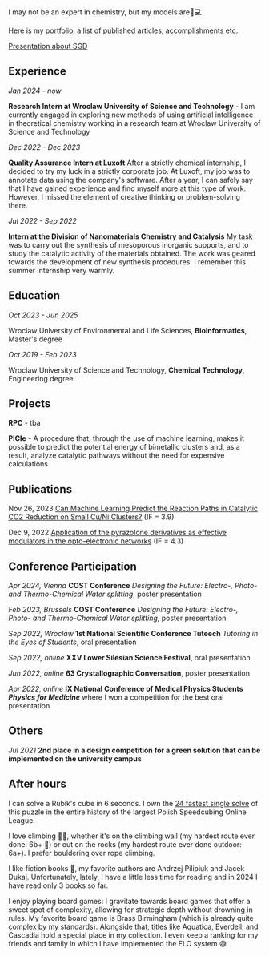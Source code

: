 I may not be an expert in chemistry, but my models are🧪💻

Here is my portfolio, a list of published articles, accomplishments etc.

[Presentation about SGD](https://github.com/all2gos/all2gos.github.io/blob/master/zad3_slides.html)

## Experience

*Jan 2024 - now*

**Research Intern at Wroclaw University of Science and Technology** - I am currently engaged in exploring new methods of using artificial intelligence in theoretical chemistry working in a research team at Wroclaw University of Science and Technology

*Dec 2022 - Dec 2023*

**Quality Assurance Intern at Luxoft**  After a strictly chemical internship, I decided to try my luck in a strictly corporate job. At Luxoft, my job was to annotate data using the company's software. After a year, I can safely say that I have gained experience and find myself more at this type of work. However, I missed the element of creative thinking or problem-solving there.

*Jul 2022 - Sep 2022*

**Intern at the Division of Nanomaterials Chemistry and Catalysis** My task was to carry out the synthesis of mesoporous inorganic supports, and to study the catalytic activity of the materials obtained. The work was geared towards the development of new synthesis procedures. I remember this summer internship very warmly.
## Education
*Oct 2023 - Jun 2025*

Wroclaw University of Environmental and Life Sciences, **Bioinformatics**, Master's degree

*Oct 2019 - Feb 2023*

Wroclaw University of Science and Technology, **Chemical Technology**, Engineering degree
## Projects

**RPC** - tba

**PICle** - A procedure that, through the use of machine learning, makes it possible to predict the potential energy of bimetallic clusters and, as a result, analyze catalytic pathways without the need for expensive calculations

## Publications

Nov 26, 2023 [Can Machine Learning Predict the Reaction Paths in Catalytic CO2 Reduction on Small Cu/Ni Clusters?](https://www.mdpi.com/2073-4344/13/12/1470) (IF = 3.9)

Dec 9, 2022 [Application of the pyrazolone derivatives as effective modulators in the opto-electronic networks](https://www.sciencedirect.com/science/article/abs/pii/S1010603022007055?via%3Dihub) (IF = 4.3)

## Conference Participation

*Apr 2024, Vienna*
**COST Conference** *Designing the Future: Electro-, Photo- and Thermo-Chemical Water splitting*, poster presentation

*Feb 2023, Brussels*
**COST Conference** *Designing the Future: Electro-, Photo- and Thermo-Chemical Water splitting*, poster presentation

*Sep 2022, Wroclaw*
**1st National Scientific Conference Tuteech** *Tutoring in the Eyes of Students*, oral presentation

*Sep 2022, online*
**XXV Lower Silesian Science Festival**, oral presentation

*Jun 2022, online*
**63 Crystallographic Conversation**, poster presentation

*Apr 2022, online*
**IX National Conference of Medical Physics Students *Physics for Medicine*** where I won a competition for the best oral presentation

## Others

*Jul 2021*
**2nd place in a design competition for a green solution that can be implemented on the university campus**

## After hours

I can solve a Rubik's cube in 6 seconds. I own the [24 fastest single solve](https://rankingi.rubiart.pl/rankings) of this puzzle in the entire history of the largest Polish Speedcubing Online League.

I love climbing 🧗‍♂️, whether it's on the climbing wall (my hardest route ever done: 6b+ 💪) or out on the rocks (my hardest route ever done outdoor: 6a+). I prefer bouldering over rope climbing.

I like fiction books 📖, my favorite authors are Andrzej Pilipiuk and Jacek Dukaj. Unfortunately, lately, I have a little less time for reading and in 2024 I have read only 3 books so far.

I enjoy playing board games: I gravitate towards board games that offer a sweet spot of complexity, allowing for strategic depth without drowning in rules. My favorite board game is Brass Birmingham (which is already quite complex by my standards). Alongside that, titles like Aquatica, Everdell, and Cascadia hold a special place in my collection. I even keep a ranking for my friends and family in which I have implemented the ELO system 😅
